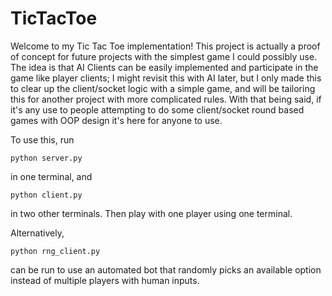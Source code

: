 # TicTacToe
Welcome to my Tic Tac Toe implementation! 
This project is actually a proof of concept for future projects with the simplest game I could possibly use. The idea is that AI Clients can be easily implemented and participate in the game like player clients; I might revisit this with AI later, but I only made this to clear up the client/socket logic with a simple game, and will be tailoring this for another project with more complicated rules. With that being said, if it's any use to people attempting to do some client/socket round based games with OOP design it's here for anyone to use. 

To use this, run 
```
python server.py
```
in one terminal, and

```
python client.py
```
in two other terminals. Then play with one player using one terminal.  

Alternatively,
```
python rng_client.py
```
can be run to use an automated bot that randomly picks an available option instead of multiple players with human inputs.
